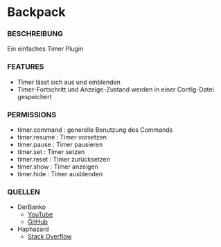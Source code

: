 # Backpack

### BESCHREIBUNG

Ein einfaches Timer Plugin

### FEATURES
- Timer lässt sich aus und einblenden
- Timer-Fortschritt und Anzeige-Zustand werden in einer Config-Datei gespeichert

### PERMISSIONS
- timer.command : generelle Benutzung des Commands
- timer.resume : Timer vorsetzen
- timer.pause : Timer pausieren
- timer.set : Timer setzen
- timer.reset : Timer zurücksetzen
- timer.show : Timer anzeigen
- timer.hide : Timer ausblenden

### QUELLEN
- DerBanko
  - [YouTube](https://www.youtube.com/watch?v=KxjsEzA_fU0)
  - [GitHub](https://github.com/DerBanko/TutorialReloaded)
- Haphazard
  - [Stack Overflow](https://stackoverflow.com/questions/6118922/convert-seconds-value-to-hours-minutes-seconds)
